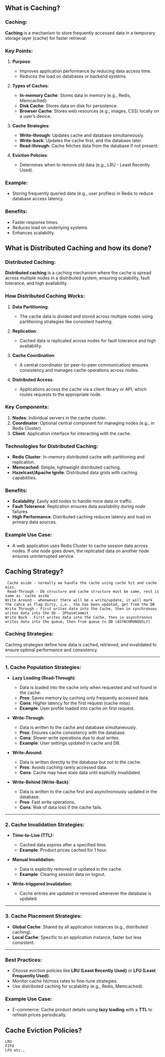 ## What is Caching?

### **Caching:**

**Caching** is a mechanism to store frequently accessed data in a temporary storage layer (cache) for faster retrieval.

### Key Points:

1. **Purpose**:
    
    - Improves application performance by reducing data access time.
    - Reduces the load on databases or backend systems.
2. **Types of Caches**:
    
    - **In-memory Cache**: Stores data in memory (e.g., Redis, Memcached).
    - **Disk Cache**: Stores data on disk for persistence.
    - **Browser Cache**: Stores web resources (e.g., images, CSS) locally on a user’s device.
3. **Cache Strategies**:
    
    - **Write-through**: Updates cache and database simultaneously.
    - **Write-back**: Updates the cache first, and the database later.
    - **Read-through**: Cache fetches data from the database if not present.
4. **Eviction Policies**:
    
    - Determines when to remove old data (e.g., LRU - Least Recently Used).

### Example:

- Storing frequently queried data (e.g., user profiles) in Redis to reduce database access latency.

### Benefits:

- Faster response times.
- Reduces load on underlying systems.
- Enhances scalability.
## What is Distributed Caching and how its done?

### **Distributed Caching:**

**Distributed caching** is a caching mechanism where the cache is spread across multiple nodes in a distributed system, ensuring scalability, fault tolerance, and high availability.

### **How Distributed Caching Works:**

1. **Data Partitioning**:
    
    - The cache data is divided and stored across multiple nodes using partitioning strategies like consistent hashing.
2. **Replication**:
    
    - Cached data is replicated across nodes for fault tolerance and high availability.
3. **Cache Coordination**:
    
    - A central coordinator (or peer-to-peer communication) ensures consistency and manages cache operations across nodes.
4. **Distributed Access**:
    
    - Applications access the cache via a client library or API, which routes requests to the appropriate node.

### **Key Components:**

1. **Nodes**: Individual servers in the cache cluster.
2. **Coordinator**: Optional central component for managing nodes (e.g., in Redis Cluster).
3. **Client**: Application interface for interacting with the cache.

### **Technologies for Distributed Caching:**

- **Redis Cluster**: In-memory distributed cache with partitioning and replication.
- **Memcached**: Simple, lightweight distributed caching.
- **Hazelcast/Apache Ignite**: Distributed data grids with caching capabilities.

### **Benefits:**

- **Scalability**: Easily add nodes to handle more data or traffic.
- **Fault Tolerance**: Replication ensures data availability during node failures.
- **High Performance**: Distributed caching reduces latency and load on primary data sources.

### **Example Use Case:**

- A web application uses Redis Cluster to cache session data across nodes. If one node goes down, the replicated data on another node ensures uninterrupted service.
## Caching Strategy?
	 Cache aside - normally we handle the cache using cache hit and cache miss.
	 Read-Through - Db structure and cache structure must be same, rest is same as `cache aside`
	Write Around - whenwever there will be a write/update, it will mark the cahce as flag dirty, i,e., the has been updated, get from the DB
	Write Through - First writes data into the Cache, then in synchronous writes data into the db - 2PhaseCommit
	Write Back - First writes data into the Cache, then in asynchronous writes data into the queue, then from queue to DB (ASYNCHRONOUSLY)

### **Caching Strategies:**

Caching strategies define how data is cached, retrieved, and invalidated to ensure optimal performance and consistency.

---

### **1. Cache Population Strategies:**

- **Lazy Loading (Read-Through)**:
    
    - Data is loaded into the cache only when requested and not found in the cache.
    - **Pros**: Saves memory by caching only frequently accessed data.
    - **Cons**: Higher latency for the first request (cache miss).
    - **Example**: User profile loaded into cache on first request.
- **Write-Through**:
    
    - Data is written to the cache and database simultaneously.
    - **Pros**: Ensures cache consistency with the database.
    - **Cons**: Slower write operations due to dual writes.
    - **Example**: User settings updated in cache and DB.
- **Write-Around**:
    
    - Data is written directly to the database but not to the cache.
    - **Pros**: Avoids caching rarely accessed data.
    - **Cons**: Cache may have stale data until explicitly invalidated.
- **Write-Behind (Write-Back)**:
    
    - Data is written to the cache first and asynchronously updated in the database.
    - **Pros**: Fast write operations.
    - **Cons**: Risk of data loss if the cache fails.

---

### **2. Cache Invalidation Strategies:**

- **Time-to-Live (TTL):**
    
    - Cached data expires after a specified time.
    - **Example**: Product prices cached for 1 hour.
- **Manual Invalidation:**
    
    - Data is explicitly removed or updated in the cache.
    - **Example**: Clearing session data on logout.
- **Write-triggered Invalidation:**
    
    - Cache entries are updated or removed whenever the database is updated.

---

### **3. Cache Placement Strategies:**

- **Global Cache**: Shared by all application instances (e.g., distributed caching).
- **Local Cache**: Specific to an application instance, faster but less consistent.

---

### **Best Practices:**

- Choose eviction policies like **LRU (Least Recently Used)** or **LFU (Least Frequently Used)**.
- Monitor cache hit/miss rates to fine-tune strategies.
- Use distributed caching for scalability (e.g., Redis, Memcached).

### **Example Use Case:**

- E-commerce: Cache product details using **lazy loading** with a **TTL** to refresh prices periodically.
## Cache Eviction Policies?
	LRU
	FIFO
	LFU etc.,